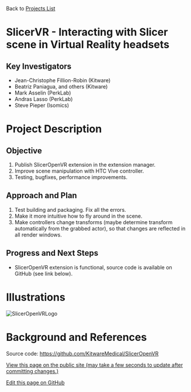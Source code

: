 Back to [Projects List](../../README.md#ProjectsList)

# SlicerVR - Interacting with Slicer scene in Virtual Reality headsets

## Key Investigators

- Jean-Christophe Fillion-Robin (Kitware)
- Beatriz Paniagua, and others (Kitware)
- Mark Asselin (PerkLab)
- Andras Lasso (PerkLab)
- Steve Pieper (Isomics)

# Project Description

## Objective

1. Publish SlicerOpenVR extension in the extension manager.
1. Improve scene manipulation with HTC Vive controller.
1. Testing, bugfixes, performance improvements.

## Approach and Plan

1. Test building and packaging. Fix all the errors.
1. Make it more intuitive how to fly around in the scene.
1. Make controllers change transforms (maybe determine transform automatically from the grabbed actor), so that changes are reflected in all render windows.

## Progress and Next Steps

- SlicerOpenVR extension is functional, source code is available on GitHub (see link below).

# Illustrations

![SlicerOpenVRLogo](https://github.com/KitwareMedical/SlicerOpenVR/raw/master/VR.png)

# Background and References

Source code: https://github.com/KitwareMedical/SlicerOpenVR

<!--Link for viewing a page on github.io-->
<a href="https://{{site.github.project_title}}.github.io/{{page.path}}">View this page on the public site (may take a few seconds to update after committing changes.)</a>

<!--Link for editing page when displayed in GitHub pages-->
<a href="{{site.github.repository_url}}/edit/master/{{page.path}}">Edit this page on GitHub</a>


